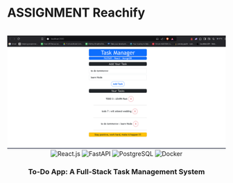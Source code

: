 # ASSIGNMENT Reachify #

  <div align="center"> <br />  <img src= "https://github.com/Akpan123/project_reachify/blob/main/frontend/public/SITE%20IMAGE.png" alt="Project Banner"> <br /> <div> <img src="https://img.shields.io/badge/-React-black?style=for-the-badge&logoColor=white&logo=react&color=61DAFB" alt="React.js" /> <img src="https://img.shields.io/badge/-FastAPI-black?style=for-the-badge&logoColor=white&logo=fastapi&color=009688" alt="FastAPI" /> <img src="https://img.shields.io/badge/-PostgreSQL-black?style=for-the-badge&logoColor=white&logo=postgresql&color=336791" alt="PostgreSQL" /> <img src="https://img.shields.io/badge/-Docker-black?style=for-the-badge&logoColor=white&logo=docker&color=2496ED" alt="Docker" /> </div> <h3 align="center">To-Do App: A Full-Stack Task Management System</h3> </div>
  <br />
